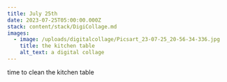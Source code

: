 ```yaml
---
title: July 25th
date: 2023-07-25T05:00:00.000Z
stack: content/stack/DigiCollage.md
images:
  - image: /uploads/digitalcollage/Picsart_23-07-25_20-56-34-336.jpg
    title: the kitchen table
    alt_text: a digital collage
---
```


time to clean the kitchen table
